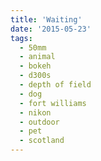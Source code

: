 ```yaml
---
title: 'Waiting'
date: '2015-05-23'
tags:
  - 50mm
  - animal
  - bokeh
  - d300s
  - depth of field
  - dog
  - fort williams
  - nikon
  - outdoor
  - pet
  - scotland
---
```


